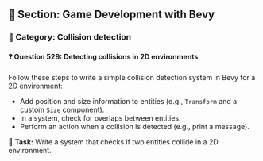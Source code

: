 ## 📘 Section: Game Development with Bevy  
### 🔹 Category: Collision detection  
#### ❓ Question 529: Detecting collisions in 2D environments

Follow these steps to write a simple collision detection system in Bevy for a 2D environment:

- Add position and size information to entities (e.g., `Transform` and a custom `Size` component).
- In a system, check for overlaps between entities.
- Perform an action when a collision is detected (e.g., print a message).

🔧 **Task:** Write a system that checks if two entities collide in a 2D environment.

